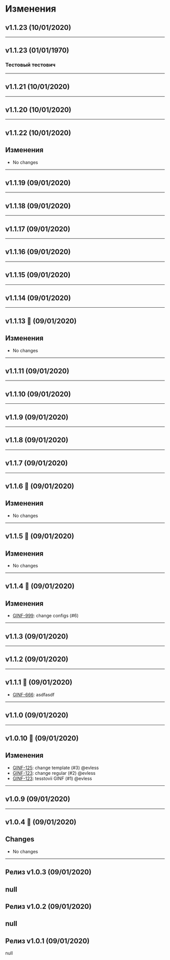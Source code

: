 # Изменения

## v1.1.23 (10/01/2020)

---

## v1.1.23 (01/01/1970)
### Тестовый тестович
---

## v1.1.21 (10/01/2020)

---

## v1.1.20 (10/01/2020)

---

## v1.1.22 (10/01/2020)
## Изменения	
* No changes 

---

## v1.1.19 (09/01/2020)

---

## v1.1.18 (09/01/2020)

---

## v1.1.17 (09/01/2020)

---

## v1.1.16 (09/01/2020)

---

## v1.1.15 (09/01/2020)

---

## v1.1.14 (09/01/2020)

---

## v1.1.13 🌈 (09/01/2020)
## Изменения	
* No changes 

---

## v1.1.11 (09/01/2020)

---

## v1.1.10 (09/01/2020)

---

## v1.1.9 (09/01/2020)

---

## v1.1.8 (09/01/2020)

---

## v1.1.7 (09/01/2020)

---

## v1.1.6 🌈 (09/01/2020)
## Изменения	
* No changes

---

## v1.1.5 💙 (09/01/2020)
## Изменения	
* No changes

---

## v1.1.4 🌈 (09/01/2020)
## Изменения	
- [GINF-999](https://jira.csssr.io/browse/GINF-999): change configs (#6) 

---

## v1.1.3 (09/01/2020)

---

## v1.1.2 (09/01/2020)

---

## v1.1.1 💙 (09/01/2020)
- [GINF-666](GINF-666): asdfasdf 
---

## v1.1.0 (09/01/2020)

---

## v1.0.10 🌈 (09/01/2020)
## Изменения

- [GINF-125](https://jira.csssr.io/browse/GINF-125): change template (#3) @evless
- [GINF-123](https://jira.csssr.io/browse/GINF-123): change regular (#2) @evless
- [GINF-123](https://jira.csssr.io/browse/GINF-123): tesstovii GINF (#1) @evless

---

## v1.0.9 (09/01/2020)

---

## v1.0.4 🌈 (09/01/2020)
## Changes

* No changes

---

## Релиз v1.0.3 (09/01/2020)
null
---

## Релиз v1.0.2 (09/01/2020)
null
---

## Релиз v1.0.1 (09/01/2020)
null